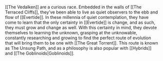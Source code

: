 [[The Vedalken]] are a curious race. Embedded in the walls of [[The Terraced Cliffs]], they’ve been able to live as quiet observers to the ebb and flow of [[Evertide]]. In these millennia of quiet contemplation, they have come to learn that the only certainty in [[Evertide]] is change, and as such, they must grow and change as well. With this certainty in mind, they devote themselves to learning the unknown, grasping at the unknowable, constantly researching and growing to find the perfect route of evolution that will bring them to be one with [[The Great Torrent]]. This route is known as The Unsung Path, and as a philosophy is also popular with [[Hybrids]] and [[The Goblinoids|Goblinoids]].